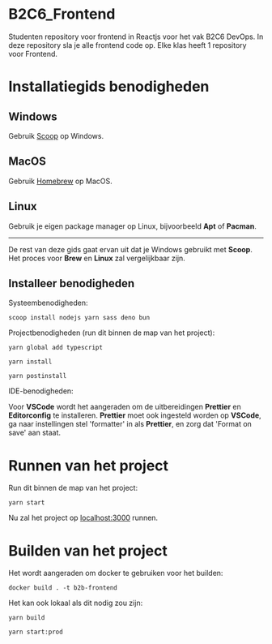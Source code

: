 # B2C6_Frontend

Studenten repository voor frontend in Reactjs voor het vak B2C6 DevOps. In deze repository sla je alle frontend code op. Elke klas heeft 1 repository voor Frontend.

# Installatiegids benodigheden

## Windows

Gebruik [Scoop](https://www.scoop.sh/) op Windows.

## MacOS

Gebruik [Homebrew](https://www.brew.sh/) op MacOS.

## Linux

Gebruik je eigen package manager op Linux, bijvoorbeeld **Apt** of **Pacman**.

---

De rest van deze gids gaat ervan uit dat je Windows gebruikt met **Scoop**. Het proces voor **Brew** en **Linux**
zal vergelijkbaar zijn.

## Installeer benodigheden

Systeembenodigheden:

`scoop install nodejs yarn sass deno bun`

Projectbenodigheden (run dit binnen de map van het project):

`yarn global add typescript`

`yarn install`

`yarn postinstall`

IDE-benodigheden:

Voor **VSCode** wordt het aangeraden om de uitbereidingen **Prettier** en **Editorconfig** te installeren.
**Prettier** moet ook ingesteld worden op **VSCode**, ga naar instellingen stel 'formatter' in als **Prettier**, en zorg
dat 'Format on save' aan staat.

# Runnen van het project

Run dit binnen de map van het project:

`yarn start`

Nu zal het project op [localhost:3000](http://localhost:3000) runnen.

# Builden van het project

Het wordt aangeraden om docker te gebruiken voor het builden:

`docker build . -t b2b-frontend`

Het kan ook lokaal als dit nodig zou zijn:

`yarn build`

`yarn start:prod`

